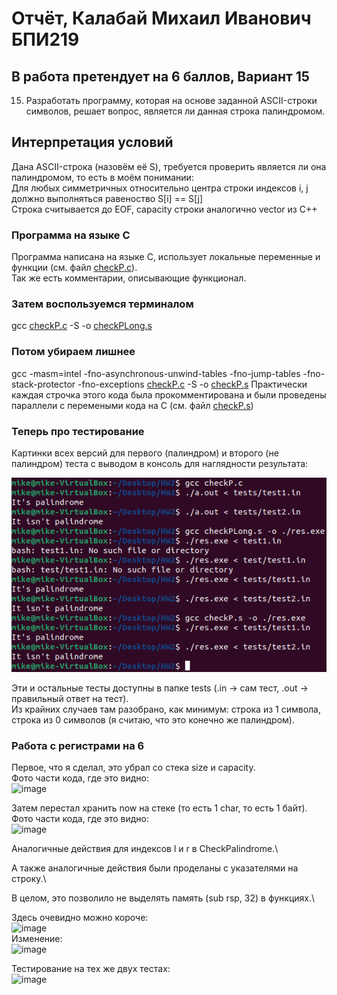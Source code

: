 # Отчёт, Калабай Михаил Иванович БПИ219
## В работа претендует на 6 баллов, Вариант 15

15. Разработать программу, которая на основе заданной ASCII-строки
символов, решает вопрос, является ли данная строка палиндромом.

## Интерпретация условий

Дана ASCII-строка (назовём её S), требуется проверить является ли она палиндромом, то есть в моём понимании: \
Для любых симметричных относительно центра строки индексов i, j должно выполняться равеноство S[i] == S[j] \
Строка считывается до EOF, capacity строки аналогично vector из C++

### Программа на языке C

Программа написана на языке C, использует локальные переменные и функции (см. файл [checkP.c](https://github.com/Kalabay/AVS_IHW02/blob/main/checkP.c)). \
Так же есть комментарии, описывающие функционал. 

### Затем воспользуемся терминалом

gcc [checkP.c](https://github.com/Kalabay/AVS_IHW02/blob/main/checkP.c) -S -o [checkPLong.s](https://github.com/Kalabay/AVS_IHW02/blob/main/checkPLong.s)

### Потом убираем лишнее

gcc -masm=intel -fno-asynchronous-unwind-tables -fno-jump-tables -fno-stack-protector -fno-exceptions [checkP.c](https://github.com/Kalabay/AVS_IHW02/blob/main/checkP.c) -S -o [checkP.s](https://github.com/Kalabay/AVS_IHW02/blob/main/checkP.s)
Практически каждая строчка этого кода была прокомментирована и были проведены параллели с перемеными кода на С (см. файл [checkP.s](https://github.com/Kalabay/AVS_IHW02/blob/main/checkP.s))

### Теперь про тестирование

Картинки всех версий для первого (палиндром) и второго (не палиндром) теста с выводом в консоль для наглядности результата: 

![Build Status](https://github.com/Kalabay/AVS_IHW02/blob/main/tests/tests.png)

Эти и остальные тесты доступны в папке tests (.in -> сам тест, .out -> правильный ответ на тест). \
Из крайних случаев там разобрано, как минимум: строка из 1 символа, строка из 0 символов (я считаю, что это конечно же палиндром).

### Работа с регистрами на 6

Первое, что я сделал, это убрал со стека size и capacity.\
Фото части кода, где это видно:\
<img width="77" alt="image" src="https://user-images.githubusercontent.com/90344366/201540582-2acdaf33-331e-4c23-b1f6-1e7968cd25bb.png">

Затем перестал хранить now на стеке (то есть 1 char, то есть 1 байт).\
Фото части кода, где это видно:\
<img width="225" alt="image" src="https://user-images.githubusercontent.com/90344366/201541018-d5c06ba4-025c-4be2-b575-c97857fd223f.png">

Аналогичные действия для индексов l и r в CheckPalindrome.\

А также аналогичные действия были проделаны с указателями на строку.\

В целом, это позволило не выделять память (sub	rsp, 32) в функциях.\

Здесь очевидно можно короче:\
<img width="149" alt="image" src="https://user-images.githubusercontent.com/90344366/201541717-dd273613-1a64-42be-b44e-880957947bb2.png">\
Изменение:\
<img width="154" alt="image" src="https://user-images.githubusercontent.com/90344366/201541817-1adffd60-060b-4c1b-aacc-70207ce62464.png">

Тестирование на тех же двух тестах:\
<img width="291" alt="image" src="https://user-images.githubusercontent.com/90344366/201542389-bc8f6793-6874-49ec-beee-030e3a105668.png">
